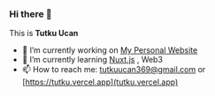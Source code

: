 ### Hi there 👋

This is **Tutku Ucan**
- 🔭 I’m currently working on [My Personal Website](https://github.com/tutklon/personal-website)
- 🌱 I’m currently learning [Nuxt.js](https://nuxtjs.org/) , Web3
- 📫 How to reach me: [tutkuucan369@gmail.com](mailto:tutkuucan369@gmail.com) or [https://tutku.vercel.app](tutku.vercel.app)
